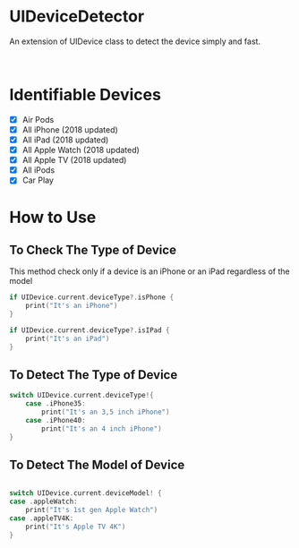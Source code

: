 # UIDeviceDetector
An extension of UIDevice class to detect the device simply and fast.

<br>

# Identifiable Devices
- [x] Air Pods
- [x] All iPhone (2018 updated)
- [x] All iPad (2018 updated)
- [x] All Apple Watch (2018 updated)
- [x] All Apple TV (2018 updated)
- [x] All iPods
- [x] Car Play

# How to Use

## To Check The Type of Device
This method check only if a device is an iPhone or an iPad regardless of the model
```Swift
if UIDevice.current.deviceType?.isPhone {
    print("It's an iPhone")
}

if UIDevice.current.deviceType?.isIPad {
    print("It's an iPad")
}
```

## To Detect The Type of Device

```Swift
switch UIDevice.current.deviceType!{
    case .iPhone35:
        print("It's an 3,5 inch iPhone")
    case .iPhone40:
        print("It's an 4 inch iPhone")
}
```

## To Detect The Model of Device
```Swift

switch UIDevice.current.deviceModel! {
case .appleWatch:
    print("It's 1st gen Apple Watch")
case .appleTV4K:
    print("It's Apple TV 4K")
}
```
